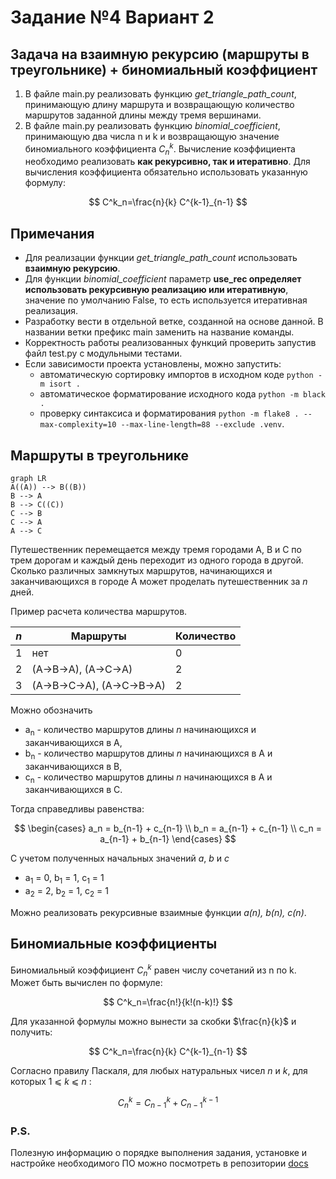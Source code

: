 # Задание №4 Вариант 2
## Задача на взаимную рекурсию (маршруты в треугольнике) + биномиальный коэффициент
1. В файле main.py реализовать функцию *get_triangle_path_count*, принимающую длину маршрута и возвращающую количество маршрутов заданной длины между тремя вершинами.
2. В файле main.py реализовать функцию *binomial_coefficient*, принимающую два числа n и k и возвращающую значение биномиального коэффициента $C_n^k$. Вычисление коэффициента необходимо реализовать **как рекурсивно, так и итеративно**. Для вычисления коэффициента обязательно использовать указанную формулу: 

$$
C^k_n=\frac{n}{k} C^{k-1}_{n-1}
$$

## Примечания  
- Для реализации функции *get_triangle_path_count* использовать **взаимную рекурсию**.
- Для функции *binomial_coefficient* параметр **use_rec определяет использовать рекурсивную реализацию или итеративную**, значение по умолчанию False, то есть используется итеративная реализация.
- Разработку вести в отдельной ветке, созданной на основе данной. В названии ветки префикс main заменить на название команды. 
- Корректность работы реализованных функций проверить запустив файл test.py с модульными тестами. 
- Если зависимости проекта установлены, можно запустить:
    * автоматическую сортировку импортов в исходном коде `python -m isort .`
    * автоматическое форматирование исходного кода `python -m black .`
    * проверку синтаксиса и форматирования `python -m flake8 . --max-complexity=10 --max-line-length=88 --exclude .venv`.

## Маршруты в треугольнике

```mermaid
graph LR
A((A)) --> B((B))
B --> A
B --> C((C))
C --> B
C --> A
A --> C
```

Путешественник перемещается между тремя городами A, B и C по трем дорогам и каждый день переходит из одного города в другой. Сколько различных замкнутых маршрутов, начинающихся и заканчивающихся в городе A может проделать путешественник за *n* дней.

Пример расчета количества маршрутов.

| *n* | Маршруты                   | Количество |
|-----|----------------------------|------------|
| 1   | нет                        | 0          |
| 2   | (A->B->A), (A->C->A)       | 2          |
| 3   | (A->B->C->A), (A->C->B->A) | 2          |

Можно обозначить
* a<sub>n</sub> - количество маршрутов длины *n* начинающихся и заканчивающихся 
в A,
* b<sub>n</sub> - количество маршрутов длины *n* начинающихся в A и 
заканчивающихся в B,
* c<sub>n</sub> - количество маршрутов длины *n* начинающихся в A и 
заканчивающихся в C.

Тогда справедливы равенства:

$$
\begin{cases}
a_n = b_{n-1} + c_{n-1}
\\
b_n = a_{n-1} + c_{n-1}
\\
c_n = a_{n-1} + b_{n-1}
\end{cases}
$$

С учетом полученных начальных значений *a*, *b* и *c*
* a<sub>1</sub> = 0, b<sub>1</sub> = 1, c<sub>1</sub> = 1
* a<sub>2</sub> = 2, b<sub>2</sub> = 1, c<sub>2</sub> = 1

Можно реализовать рекурсивные взаимные функции *a(n), b(n), c(n)*.

## Биномиальные коэффициенты  
  
Биномиальный коэффициент $C^k_n$ равен числу сочетаний из n по k. Может быть 
вычислен по формуле:

$$
C^k_n=\frac{n!}{k!(n-k)!}
$$

Для указанной формулы можно вынести за скобки $\frac{n}{k}$ и получить:

$$
C^k_n=\frac{n}{k} C^{k-1}_{n-1}
$$

Согласно правилу Паскаля, для любых натуральных чисел *n* и *k*, для которых 
1 ⩽ *k* ⩽ *n* :

$$
C^k_n=C^k_{n-1}+C^{k-1}_{n-1}
$$

### P.S.
Полезную информацию о порядке выполнения задания, установке и настройке необходимого ПО можно посмотреть в репозитории [docs](https://github.com/hse-algo-psapr-25/docs)

